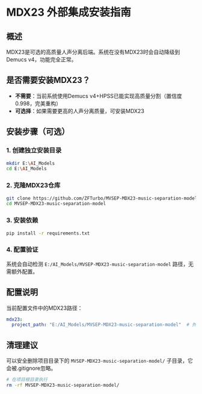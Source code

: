 # MDX23 外部集成安装指南

## 概述
MDX23是可选的高质量人声分离后端。系统在没有MDX23时会自动降级到Demucs v4，功能完全正常。

## 是否需要安装MDX23？
- **不需要**：当前系统使用Demucs v4+HPSS已能实现高质量分割（置信度0.998，完美重构）
- **可选择**：如果需要更高的人声分离质量，可安装MDX23

## 安装步骤（可选）

### 1. 创建独立安装目录
```bash
mkdir E:\AI_Models
cd E:\AI_Models
```

### 2. 克隆MDX23仓库
```bash
git clone https://github.com/ZFTurbo/MVSEP-MDX23-music-separation-model.git
cd MVSEP-MDX23-music-separation-model
```

### 3. 安装依赖
```bash
pip install -r requirements.txt
```

### 4. 配置验证
系统会自动检测 `E:/AI_Models/MVSEP-MDX23-music-separation-model` 路径，无需额外配置。

## 配置说明
当前配置文件中的MDX23路径：
```yaml
mdx23:
  project_path: "E:/AI_Models/MVSEP-MDX23-music-separation-model"  # 外部独立安装
```

## 清理建议
可以安全删除项目目录下的 `MVSEP-MDX23-music-separation-model/` 子目录，它会被.gitignore忽略。

```bash
# 在项目根目录执行
rm -rf MVSEP-MDX23-music-separation-model/
```